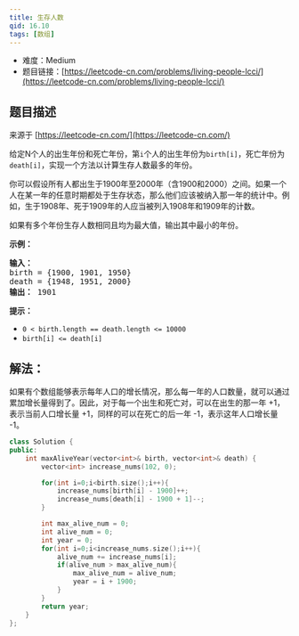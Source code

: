 ```yaml
---
title: 生存人数
qid: 16.10
tags: [数组]
---
```



- 难度：Medium
- 题目链接：[https://leetcode-cn.com/problems/living-people-lcci/](https://leetcode-cn.com/problems/living-people-lcci/)


## 题目描述

来源于 [https://leetcode-cn.com/](https://leetcode-cn.com/)

<p>给定N个人的出生年份和死亡年份，第<code>i</code>个人的出生年份为<code>birth[i]</code>，死亡年份为<code>death[i]</code>，实现一个方法以计算生存人数最多的年份。</p>
<p>你可以假设所有人都出生于1900年至2000年（含1900和2000）之间。如果一个人在某一年的任意时期都处于生存状态，那么他们应该被纳入那一年的统计中。例如，生于1908年、死于1909年的人应当被列入1908年和1909年的计数。</p>
<p>如果有多个年份生存人数相同且均为最大值，输出其中最小的年份。</p>
<p><strong>示例：</strong></p>
<pre><strong>输入：</strong>
birth = {1900, 1901, 1950}
death = {1948, 1951, 2000}
<strong>输出：</strong> 1901
</pre>
<p><strong>提示：</strong></p>
<ul>
<li><code>0 < birth.length == death.length <= 10000</code></li>
<li><code>birth[i] <= death[i]</code></li>
</ul>


## 解法：

如果有个数组能够表示每年人口的增长情况，那么每一年的人口数量，就可以通过累加增长量得到了。因此，对于每一个出生和死亡对，可以在出生的那一年 +1，表示当前人口增长量 +1，同样的可以在死亡的后一年 -1，表示这年人口增长量 -1。

```c++
class Solution {
public:
    int maxAliveYear(vector<int>& birth, vector<int>& death) {
        vector<int> increase_nums(102, 0);

        for(int i=0;i<birth.size();i++){
            increase_nums[birth[i] - 1900]++;
            increase_nums[death[i] - 1900 + 1]--;
        }

        int max_alive_num = 0;
        int alive_num = 0;
        int year = 0;
        for(int i=0;i<increase_nums.size();i++){
            alive_num += increase_nums[i];
            if(alive_num > max_alive_num){
                max_alive_num = alive_num;
                year = i + 1900;
            }
        }
        return year;
    }
};
```